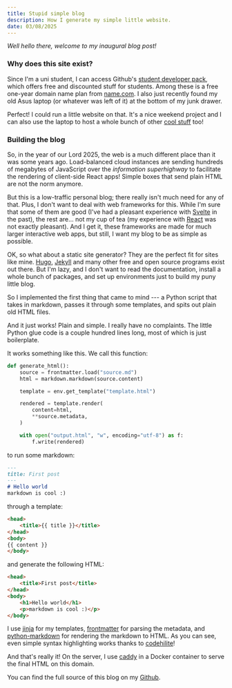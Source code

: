 ```yaml
---
title: Stupid simple blog
description: How I generate my simple little website.
date: 03/08/2025
---
```


_Well hello there, welcome to my inaugural blog post!_

### Why does this site exist?

Since I'm a uni student, I can access Github's [student developer pack](https://education.github.com/pack), which offers free and discounted stuff for students. Among these is a free one-year domain name plan from [name.com](https://www.name.com/). I also just recently found my old Asus laptop (or whatever was left of it) at the bottom of my junk drawer.

Perfect! I could run a little website on that. It's a nice weekend project and I can also use the laptop to host a whole bunch of other [cool stuff](https://awesome-selfhosted.net/) too!

### Building the blog

So, in the year of our Lord 2025, the web is a much different place than it was some years ago. Load-balanced cloud instances are sending hundreds of megabytes of JavaScript over the _information superhighway_ to facilitate the rendering of client-side React apps! Simple boxes that send plain HTML are not the norm anymore.

But this is a low-traffic personal blog; there really isn't much need for any of that. Plus, I don't want to deal with web frameworks for this. While I'm sure that some of them are good (I've had a pleasant experience with [Svelte](https://svelte.dev/) in the past), the rest are... not my cup of tea (my experience with [React](https://react.dev/) was not exactly pleasant). And I get it, these frameworks are made for much larger interactive web apps, but still, I want my blog to be as simple as possible.

OK, so what about a static site generator? They are the perfect fit for sites like mine. [Hugo](https://gohugo.io/), [Jekyll](https://jekyllrb.com/) and many other free and open source programs exist out there. But I'm lazy, and I don't want to read the documentation, install a whole bunch of packages, and set up environments just to build my puny little blog.

So I implemented the first thing that came to mind --- a Python script that takes in markdown, passes it through some templates, and spits out plain old HTML files.

And it just works! Plain and simple. I really have no complaints. The little Python glue code is a couple hundred lines long, most of which is just boilerplate. 

It works something like this. We call this function:

```python
def generate_html():
    source = frontmatter.load("source.md")
    html = markdown.markdown(source.content)

    template = env.get_template("template.html")

    rendered = template.render(
        content=html,
        **source.metadata,
    )

    with open("output.html", "w", encoding="utf-8") as f:
        f.write(rendered)
```

to run some markdown:

```markdown
---
title: First post
---
# Hello world
markdown is cool :)
```

through a template:

```html
<head>
    <title>{{ title }}</title>
</head>
<body>
{{ content }}
</body>
```

and generate the following HTML:

```html
<head>
    <title>First post</title>
</head>
<body>
    <h1>Hello world</h1>
    <p>markdown is cool :)</p>    
</body>
```

I use [jinja](https://jinja.palletsprojects.com/en/stable/) for my templates, [frontmatter](https://python-frontmatter.readthedocs.io/en/latest/) for parsing the metadata, and [python-markdown](https://python-markdown.github.io/) for rendering the markdown to HTML. As you can see, even simple syntax highlighting works thanks to [codehilite](https://python-markdown.github.io/extensions/code_hilite/)!

And that's really it! On the server, I use [caddy](https://caddyserver.com/) in a Docker container to serve the final HTML on this domain.

You can find the full source of this blog on my [Github](https://github.com/cappig/blog).
